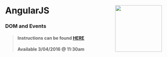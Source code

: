 # AngularJS <img align="right" src="https://github.com/Learning-Fuze/prototypes_C7/blob/assets/assets/images/logos/LF_LOGO.png?raw=true" width="150">
### DOM and Events

>#### Instructions can be found <a href="http://learning-fuze.github.io/prototypes_C7/#/AngularJS-DOM-Events" target="_blank">HERE</a>
>#### Available 3/04/2016 @ 11:30am